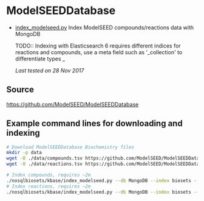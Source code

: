 
# ModelSEEDDatabase

* [index_modelseed.py](index_modelseed.py) Index ModelSEED compounds/reactions
 data with MongoDB
 
  TODO:: Indexing with Elasticsearch 6 requires different indices for reactions and compounds,
  use a meta field such as '_collection' to differentiate types _
 
  _Last tested on 28 Nov 2017_

## Source

https://github.com/ModelSEED/ModelSEEDDatabase


## Example command lines for downloading and indexing

```bash
# Download ModelSEEDDatabase Biochemistry files
mkdir -p data
wget -O ./data/compounds.tsv https://github.com/ModelSEED/ModelSEEDDatabase/blob/master/Biochemistry/compounds.tsv?raw=true
wget -O ./data/reactions.tsv https://github.com/ModelSEED/ModelSEEDDatabase/blob/master/Biochemistry/reactions.tsv?raw=true

# Index compounds, requires ~2m
./nosqlbiosets/kbase/index_modelseed.py --db MongoDB --index biosets --compoundsfile data/compounds.tsv
# Index reactions, requires ~2m
./nosqlbiosets/kbase/index_modelseed.py --db MongoDB --index biosets --reactionsfile data/reactions.tsv
```
